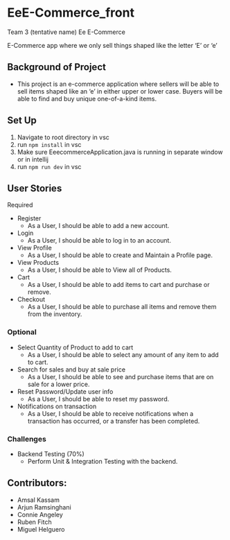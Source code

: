 # EeE-Commerce_front
Team 3 (tentative name) Ee E-Commerce

E-Commerce app where we only sell things shaped like the letter ‘E’ or ‘e’

## Background of Project

- This project is an e-commerce application where sellers will be able to sell items shaped like an ‘e’ in either upper or lower case. Buyers will be able to find and buy unique one-of-a-kind items.

## Set Up
1. Navigate to root directory in vsc
2. run ```npm install``` in vsc
3. Make sure EeecommerceApplication.java is running in separate window or in intellij
4. run ```npm run dev``` in vsc


## User Stories

Required

- Register
  - As a User, I should be able to add a new account.
- Login
  - As a User, I should be able to log in to an account.
- View Profile
  - As a User, I should be able to create and Maintain a Profile page.
- View Products
  - As a User, I should be able to View all of Products.
- Cart
  - As a User, I should be able to add items to cart and purchase or remove.
- Checkout
  - As a User, I should be able to purchase all items and remove them from the inventory.

### Optional

- Select Quantity of Product to add to cart
  - As a User, I should be able to select any amount of any item to add to cart.
- Search for sales and buy at sale price
  - As a User, I should be able to see and purchase items that are on sale for a lower price.
- Reset Password/Update user info
  - As a User, I should be able to reset my password.
- Notifications on transaction
  - As a User, I should be able to receive notifications when a transaction has occurred, or a transfer has been completed.

### Challenges

- Backend Testing (70%)
  - Perform Unit & Integration Testing with the backend.

## Contributors:
- Amsal Kassam
- Arjun Ramsinghani
- Connie Angeley
- Ruben Fitch
- Miguel Helguero


